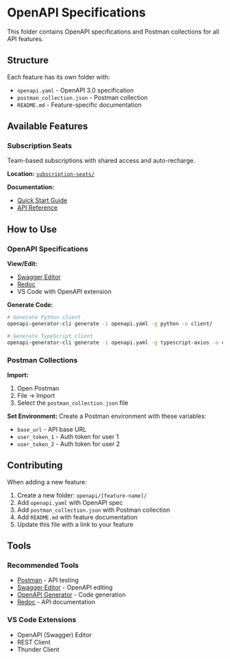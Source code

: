 # OpenAPI Specifications

This folder contains OpenAPI specifications and Postman collections for all API features.

## Structure

Each feature has its own folder with:
- `openapi.yaml` - OpenAPI 3.0 specification
- `postman_collection.json` - Postman collection
- `README.md` - Feature-specific documentation

## Available Features

### Subscription Seats
Team-based subscriptions with shared access and auto-recharge.

**Location:** [`subscription-seats/`](subscription-seats/)

**Documentation:**
- [Quick Start Guide](../docs/payments/subscription-seats-guide.md)
- [API Reference](../docs/payments/subscription-seats-api.md)

## How to Use

### OpenAPI Specifications

**View/Edit:**
- [Swagger Editor](https://editor.swagger.io/)
- [Redoc](https://redocly.github.io/redoc/)
- VS Code with OpenAPI extension

**Generate Code:**
```bash
# Generate Python client
openapi-generator-cli generate -i openapi.yaml -g python -o client/

# Generate TypeScript client
openapi-generator-cli generate -i openapi.yaml -g typescript-axios -o client/
```

### Postman Collections

**Import:**
1. Open Postman
2. File → Import
3. Select the `postman_collection.json` file

**Set Environment:**
Create a Postman environment with these variables:
- `base_url` - API base URL
- `user_token_1` - Auth token for user 1
- `user_token_2` - Auth token for user 2

## Contributing

When adding a new feature:

1. Create a new folder: `openapi/[feature-name]/`
2. Add `openapi.yaml` with OpenAPI spec
3. Add `postman_collection.json` with Postman collection
4. Add `README.md` with feature documentation
5. Update this file with a link to your feature

## Tools

### Recommended Tools
- [Postman](https://www.postman.com/) - API testing
- [Swagger Editor](https://editor.swagger.io/) - OpenAPI editing
- [OpenAPI Generator](https://openapi-generator.tech/) - Code generation
- [Redoc](https://redocly.github.io/redoc/) - API documentation

### VS Code Extensions
- OpenAPI (Swagger) Editor
- REST Client
- Thunder Client
